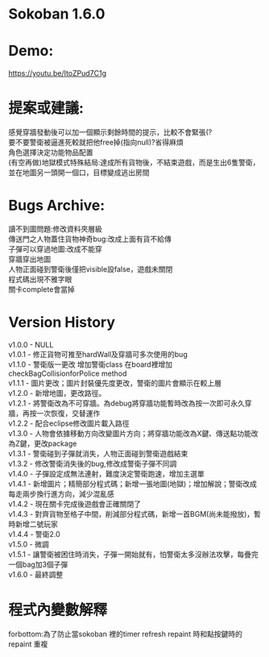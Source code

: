 ﻿# Sokoban 1.6.0

# Demo:
https://youtu.be/ItoZPud7C1g

  
# 提案或建議:
感覺穿牆發動後可以加一個顯示剩餘時間的提示，比較不會緊張(?\
要不要警衛被逼進死較就把他free掉(指向null)?省得麻煩\
角色選擇決定功能物品配置\
(有空再做)地獄模式特殊結局:達成所有貨物後，不結束遊戲，而是生出6隻警衛，並在地圖另一頭開一個口，目標變成逃出房間


# Bugs Archive:
讀不到圖問題:修改資料夾層級\
傳送門之人物蓋住貨物神奇bug:改成上面有貨不給傳\
子彈可以穿過地圖:改成不能穿\
穿牆穿出地圖\
人物正面碰到警衛後僅把visible設false，遊戲未關閉\
程式碼出現不雅字眼\
關卡complete會當掉

# Version History
v1.0.0 - NULL\
v1.0.1 - 修正貨物可推至hardWall及穿牆可多次使用的bug\
v1.1.0 - 警衛版一更改 增加警衛class 在board裡增加checkBagCollisionforPolice method\
v1.1.1 - 圖片更改；圖片封裝優先度更改，警衛的圖片會顯示在較上層\
v1.2.0 - 新增地圖，更改路徑。\
v1.2.1 - 將警衛改為不可穿牆。為debug將穿牆功能暫時改為按一次即可永久穿牆，再按一次恢復，交替運作\
v1.2.2 - 配合eclipse修改圖片載入路徑\
v1.3.0 - 人物會依據移動方向改變圖片方向；將穿牆功能改為X鍵、傳送點功能改為Z鍵，更改package\
v1.3.1 - 警衛碰到子彈就消失，人物正面碰到警衛遊戲結束\
v1.3.2 - 修改警衛消失後的bug,修改成警衛子彈不同調\
v1.4.0 - 子彈設定成無法連射，難度決定警衛跑速，增加主選單\
v1.4.1 - 新增圖片；精簡部分程式碼；新增一張地圖(地獄)；增加解說；警衛改成每走兩步換行進方向，減少混亂感\
v1.4.2 - 現在關卡完成後遊戲會正確關閉了\
v1.4.3 - 對齊貨物至格子中間，削減部分程式碼，新增一首BGM(尚未能撥放)，暫時新增二號玩家\
v1.4.4 - 警衛2.0 \
v1.5.0 - 微調 \
v1.5.1 - 讓警衛被困住時消失，子彈一開始就有，怕警衛太多沒辦法攻擊，每疊完一個bag加3個子彈 \
v1.6.0 - 最終調整

# 程式內變數解釋
 forbottom:為了防止當sokoban 裡的timer refresh repaint 時和點按鍵時的repaint 重複
